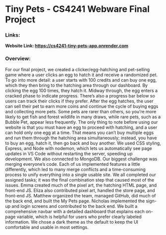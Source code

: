 # Tiny Pets - CS4241 Webware Final Project
### Links:
**Website Link:  https://cs4241-tiny-pets-app.onrender.com**
### Overview:
For our final project, we created a clicker/egg-hatching and pet-selling game where a user clicks an egg to hatch it and receive a randomized pet. To go into more detail: a user starts with 100 credits and can buy one egg, which they then bring to the hatching area through our dashboard. By clicking the egg 100 times, they hatch it. Midway through, the egg enters a cracked phase to indicate progress. There’s also a progress bar below so users can track their clicks if they prefer. After the egg hatches, the user can sell their pet to earn more coins and continue the cycle of buying eggs and collecting more pets. Some pets are rarer than others, so you’re more likely to get fish and forest wildlife in many draws, while rare pets, such as a Bubble Pet, appear less frequently.
The only thing to note before using our website is that you must have an egg to proceed with hatching, and a user can hold only one egg at a time. That means you can’t buy multiple eggs and run them through the hatching area simultaneously; instead, you have to buy an egg, hatch it, then go back and buy another. We used CSS styling, Express, and Node with nodemon, which lets us automatically see page updates in VS Code without restarting the server, speeding up development. We also connected to MongoDB.
Our biggest challenge was merging everyone’s code. Each of us implemented features a little differently, which led to many merge conflicts and a time-consuming process to unify everything into a single usable site. We all completed our assigned tasks; it was the final combination step that caused most of the issues. Emma created much of the pixel art, the hatching HTML page, and front-end JS. Eliza also contributed pixel art, handled the store page, and front-end JS. Matthew organized the team, managed GitHub, did much of the back end, and built the My Pets page. Nicholas implemented the sign-up and login screens and contributed to the back end. We built a comprehensive navbar with a detailed dashboard that explains each on-page variable, which is helpful for users who prefer clearly labeled information. We chose a dark theme as the default to keep the UI comfortable and usable in most settings.

